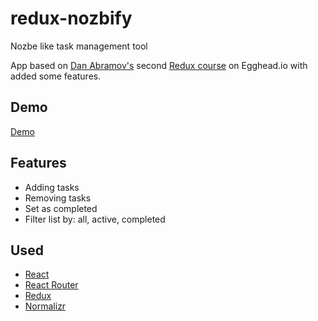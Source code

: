 # redux-nozbify
Nozbe like task management tool

App based on [Dan Abramov's](https://github.com/gaearon)
second [Redux course](https://egghead.io/courses/building-react-applications-with-idiomatic-redux)
on Egghead.io with added some features.

## Demo
[Demo](https://build-wvcqwvadqk.now.sh)

## Features
* Adding tasks
* Removing tasks
* Set as completed
* Filter list by: all, active, completed

## Used

* [React](https://github.com/facebook/react)
* [React Router](https://github.com/ReactTraining/react-router)
* [Redux](https://github.com/reactjs/redux)
* [Normalizr](https://github.com/paularmstrong/normalizr)
